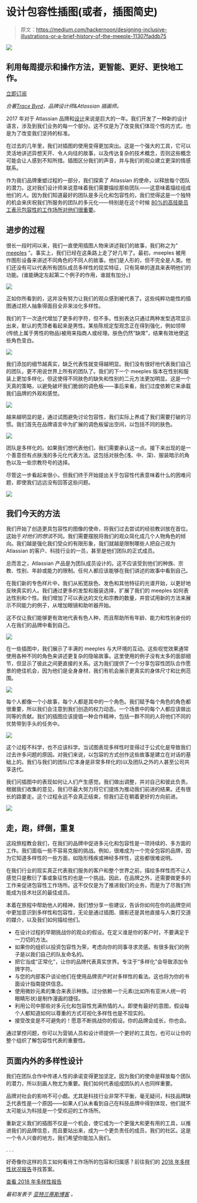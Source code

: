 # 设计包容性插图(或者，插图简史)

> 原文：<https://medium.com/hackernoon/designing-inclusive-illustrations-or-a-brief-history-of-the-meeple-11307faddb75>

![](img/2031983d4df786e587605f083130f35d.png)

## 利用每周提示和操作方法，更智能、更好、更快地工作。

[立即订阅](#subscribe)

*合著*[*Trace Byrd*](/@tracebyrd)*，品牌设计师&Atlassian 插画师。*

2017 年对于 Atlassian 品牌和[设计](https://hackernoon.com/tagged/design)来说是巨大的一年。我们开发了一种新的设计语言，涉及到我们业务的每一个部分。这不仅是为了改变我们体现个性的方式，也是为了改变我们坚持的标准。

在过去的几年里，我们对插图的使用变得更加突出。这是一个强大的工具，它可以灵活地讲述异想天开、令人向往的故事，以及传达复杂的技术概念，否则这些概念可能会让人感到不知所措。插图区分我们的声音，并与我们的观众建立更深的情感联系。

作为我们品牌重塑过程的一部分，我们探索了 Atlassian 的使命，以释放每个团队的潜力。这对我们设计师来说意味着我们需要描绘那些团队——这意味着描绘组成他们的*人*。因为我们知道最好的团队是多元化和包容性的，我们觉得这是一个独特的机会来庆祝我们所服务的团队的多元化——特别是在这个时候 [80%的高技能员工表示包容性的工作场所对他们很重要](https://www.atlassian.com/diversity/survey/2018)。

## 进步的过程

很长一段时间以来，我们一直使用插图人物来讲述我们的故事，我们称之为“ [meeples](https://hackernoon.com/tagged/meeples) ”。事实上，我们已经在这条路上走了好几年了。最初，meeples 被用作图形设备来讲述不同角色的不同人的故事。他们是人形的，但不完全是人类。他们还没有可以代表所有团队成员多样性的现实特征，只有简单的道具来表明他们的功能。(谁能确定左起第二个例子的作用，谁就有加分。)

![](img/20458996f9148907e672d8ecc20ca8a4.png)

正如你所看到的，这并没有努力让我们的观众感到被代表了。这些纯粹功能性的插图通过把人抽象得面目全非来淡化多样性。

我们的下一次迭代增加了更多的字符，但不多。性别表达只通过两种发型选项显示出来，默认的秃顶者看起来是男性。某些陈规定型观念正在得到强化，例如领带(传统上属于男性的物品)被用来指商人或经理。肤色仍然“缺席”，结果有效地使这些角色变白。

![](img/4bb6da06257a2c615db68651d9fb6361.png)

我们添加的细节越真实，缺乏代表性就变得越明显。我们没有很好地代表我们自己的团队，更不用说世界上所有的团队了。我们的下一个 meeples 版本在性别和服装上更加多样化，但这使得不同肤色的缺失和性别的二元方法更加明显。这是一个天真的策略，以避免破坏我们脆弱的调色板——事后来看，我们过度依赖它来承载我们品牌的外观和感觉。

![](img/ace9b974d4e7810308e5511615d44af0.png)

越来越明显的是，通过试图避免讨论包容性，我们实际上养成了我们需要打破的习惯。我们首先在品牌语言中为扩展的调色板留出空间，以包括不同的肤色。

![](img/687d95ec0be169560c132e5990b2e3e1.png)

团队是多样化的。如果我们想代表他们，我们需要承认这一点。接下来出现的是一个善意但有点肤浅的多元化代表方法。这包括对肤色(浅、中、深)、服装暗示的角色以及一些宗教符号的选择。

尽管这一步看起来很小，但我们终于开始提出关于包容性代表意味着什么的困难问题，即使我们远远没有回答这些问题。

![](img/abac681062e73fbdb90dfe6392d08919.png)

## 我们今天的方法

我们开始了创造更具包容性的图像的使命，将我们过去尝试的经验教训放在首位。这始于*对他们的想法*不同。我们需要摆脱将我们的观众简化成几个人物角色的倾向。我们越是强化我们受众的有限形象，我们就越是限制哪些人把自己视为 Atlassian 的客户、科技行业的一员，甚至是他们团队的正式成员。

总而言之，Atlassian 产品是为团队成员设计的。这不应该受到他们的种族、宗教、性别、年龄或能力的限制。任何人都应该能够在我们讲述的故事中看到自己。

在我们新的专色样片中，我们从拓宽肤色、发色和其他特征的光谱开始，以更好地反映真实的人。我们通过更多的发型和服装选择，扩展了我们的 meeples 如何表达性别和个性。我们增加了可以表达的文化和宗教的数量，并尝试用新的方法来展示不同能力的例子，从增加眼镜和助听器开始。

这不仅让我们能够更有效地代表有色人种，而且帮助所有年龄、能力和性别身份的人在我们的品牌中看到自己。

![](img/f9984fee6c6becfa56734038226f4c23.png)

在一些插图中，我们展示了丰满的 meeples 与大环境的互动。这些视觉效果通常使用各种不同的角色来讲述更复杂的隐喻故事。这里使用的例子没有太多的面部细节，但显示了彼此之间更直接的关系。这为我们提供了一个分享包容性团队合作愿景的绝佳机会，因为他们是全身身材，我们有机会展示更真实的身体尺寸和比例范围。

![](img/9170aae88c61388cf0e02383cff268b3.png)

每个人都像一个小故事，每个人都是其中的一个角色。我们赋予每个角色的角色都很重要，所以我们会注意到我们创造的权力动态。一个场景中的每个人都应该做出同等的贡献。我们的插图应该提倡一种合作精神，包括一群不同的人将他们不同的优势带到手头的任务中。

![](img/44f0610b0e04dc48553979c7b3de1489.png)

这个过程不科学，也不应该科学。当试图表现多样性时变得过于公式化是导致我们过去许多问题的原因。对我们来说，以包容的方式创作这些故事是建立在对话的基础上的。我们与我们的团队(它本身是非常多样化的)以及团队之外的人甚至公司共享迭代。

我们问插图中的表现如何让人们产生感觉。我们做出调整，并对自己和彼此负责。根据我们收集的意见，我们尽最大努力将它们提炼为推动我们前进的结果。还有很长的路要走。这个过程永远不会真正结束，但我们正在朝着更好的方向前进。

![](img/71eb7904a199d5d34369c77c042b4b72.png)

## 走，跑，绊倒，重复

这段旅程教会我们，在我们的品牌中促进多元化和包容性是一项持续的、多方面的工作。我们面临一些不容易克服的挑战。例如，很难成为一个完全包容的品牌，因为它知道多样性的一些方面，如隐形残疾或神经多样性，这些都很难说明。

在我们行业的现实真正代表我们服务的客户和整个世界之前，描绘多样性而不让人感觉只是敷衍了事或象征性的也是一个挑战。因此，在品牌之外，还需要做更多的工作来促进包容性工作场所。这不仅仅是为了推进我们的业务，而是为了尽我们所能成为技术社区的最佳成员。

本着在旅程中帮助他人的精神，我们想分享一些建议，告诉你如何在你的品牌空间中更加意识到多样性和包容性，无论是通过插图、摄影还是其他直接与人类打交道的媒介，以及我们如何描绘他们。

*   在设计过程的早期挑战你的观众的假设。在定义谁是你的客户时，不要满足于一刀切的方法。
*   如果你的组织以投资包容性为荣，考虑向你的同事寻求灵感。有很多我们的例子是以我们自己的队友命名的。
*   把它当成“正常化”，让你的品牌代表真实世界。专注于“多样化”会导致添加令牌字符。
*   与您的内部客户谈论他们在使用品牌资产时对多样性的看法。这也将为你的书面设计指南提供信息。
*   使用微妙元素的集合来表示种族。过分依赖一个元素(比如所有亚洲人统一的眼睛形状)是制作漫画的捷径。
*   利用公司中那些对多元化和包容性充满热情的人。即使有最好的意图，假设每个人都知道如何以尊重的方式可视化多样性也是不现实的。
*   接受改变是不可避免的！愿意不断挑战你的假设。你的品牌会成长，你也会。

通过掌控问题，你可以为营销人员和设计师提供一个更好的工具包，也可以让你的整个组织了解包容性代表的重要性。

## 页面内外的多样性设计

我们在团队合作中传递人性的承诺变得更加坚定。因为我们的使命是释放每个团队的潜力，所以刻画人物尤为重要。我们如何代表组成团队的人也同样重要。

品牌对社会的影响不可小觑。尤其是科技行业非常不平衡，毫无疑问，科技品牌缺乏代表性是一个原因——如果人们从未看到自己在科技品牌中得到体现，他们就不太可能认为科技是一个受欢迎的工作场所。

重新定义我们的插图不仅是一个机会，使它成为一个更强大和更有用的工具，以推进我们的品牌信息，而且要站出来，成为一个更负责任的成员，我们的社区。这是一个令人兴奋的地方。我们希望你能加入我们。

. . .

好奇像你这样的员工如何看待工作场所的包容和归属感？前往我们的 [2018 年多样性状况报告](https://www.atlassian.com/diversity/survey/2018)寻找答案。

[查看 2018 年多样性报告](https://www.atlassian.com/diversity/survey/2018)

*最初发表于* [*亚特兰蒂斯博客*](https://www.atlassian.com/blog/inside-atlassian/designing-inclusive-illustrations-at-atlassian) *。*